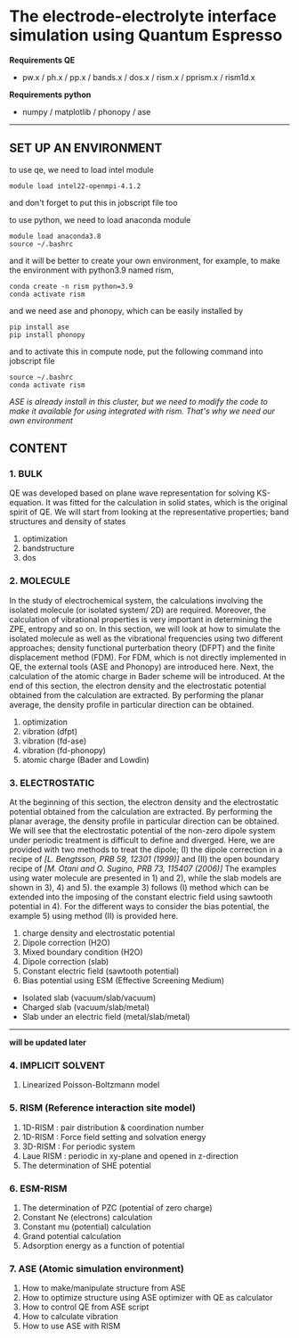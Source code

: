 # The electrode-electrolyte interface simulation using Quantum Espresso

**Requirements QE**
- pw.x / ph.x / pp.x / bands.x / dos.x / rism.x / pprism.x / rism1d.x

**Requirements python**
- numpy / matplotlib / phonopy / ase

---------------------------------------------

## SET UP AN ENVIRONMENT

to use qe, we need to load intel module
```
module load intel22-openmpi-4.1.2
```
and don't forget to put this in jobscript file too

to use python, we need to load anaconda module
```
module load anaconda3.8
source ~/.bashrc
```

and it will be better to create your own environment,
for example, to make the environment with python3.9 named rism,
```
conda create -n rism python=3.9
conda activate rism
```

and we need ase and phonopy, which can be easily installed by
```
pip install ase
pip install phonopy
```

and to activate this in compute node, put the following command into jobscript file
```
source ~/.bashrc
conda activate rism
```

_<NOTE>_
_ASE is already install in this cluster, but we need to modify the code to make it available for using integrated with rism. That's why we need our own environment_


## CONTENT 
### 1. **BULK**

QE was developed based on plane wave representation for solving KS-equation.
It was fitted for the calculation in solid states, which is the original spirit of QE.
We will start from looking at the representative properties; band structures and density of states

1) optimization
2) bandstructure
3) dos


### 2. **MOLECULE**

In the study of electrochemical system, the calculations involving the isolated molecule (or isolated system/ 2D) are required. 
Moreover, the calculation of vibrational properties is very important in determining the ZPE, entropy and so on.
In this section, we will look at how to simulate the isolated molecule as well as the vibrational frequencies using
two different approaches; density functional purterbation theory (DFPT) and the finite displacement method (FDM). 
For FDM, which is not directly implemented in QE, the external tools (ASE and Phonopy) are introduced here.
Next, the calculation of the atomic charge in Bader scheme will be introduced. 
At the end of this section, the electron density and the electrostatic potential obtained from the calculation are extracted. 
By performing the planar average, the density profile in particular direction can be obtained. 

1) optimization
2) vibration (dfpt)
3) vibration (fd-ase)
4) vibration (fd-phonopy)
5) atomic charge (Bader and Lowdin)


### 3. **ELECTROSTATIC**

At the beginning of this section, the electron density and the electrostatic potential obtained from the calculation are extracted.
By performing the planar average, the density profile in particular direction can be obtained.
We will see that the electrostatic potential of the non-zero dipole system under periodic treatment is difficult to define and diverged.
Here, we are provided with two methods to treat the dipole;
(I) the dipole correction in a recipe of _[L. Bengtsson, PRB 59, 12301 (1999)]_
and (II) the open boundary recipe of _[M. Otani and O. Sugino, PRB 73, 115407 (2006)]_
The examples using water molecule are presented in 1) and 2), while the slab models are shown in 3), 4) and 5).
the example 3) follows (I) method which can be extended into the imposing of the constant electric field using sawtooth potential in 4).
For the different ways to consider the bias potential, the example 5) using method (II) is provided here.

1) charge density and electrostatic potential 
2) Dipole correction (H2O)
3) Mixed boundary condition (H2O)
4) Dipole correction (slab) 
5) Constant electric field (sawtooth potential)
6) Bias potential using ESM (Effective Screening Medium) 
- Isolated slab (vacuum/slab/vacuum)
- Charged slab (vacuum/slab/metal)
- Slab under an electric field (metal/slab/metal)



--------------------------

**will be updated later**

### 4. **IMPLICIT SOLVENT**
1) Linearized Poisson-Boltzmann model

### 5. **RISM (Reference interaction site model)**
1) 1D-RISM : pair distribution & coordination number
2) 1D-RISM : Force field setting and solvation energy 
3) 3D-RISM : For periodic system 
4) Laue RISM : periodic in xy-plane and opened in z-direction
5) The determination of SHE potential 

### 6. **ESM-RISM**
1) The determination of PZC (potential of zero charge)
2) Constant Ne (electrons) calculation 
3) Constant mu (potential) calculation 
4) Grand potential calculation 
5) Adsorption energy as a function of potential


### 7. **ASE (Atomic simulation environment)**
1) How to make/manipulate structure from ASE
2) How to optimize structure using ASE optimizer with QE as calculator 
3) How to control QE from ASE script 
4) How to calculate vibration 
5) How to use ASE with RISM 




